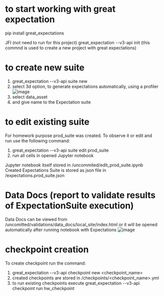 # to start working with great expectation
pip install great_expectations

JFI (not need to run for this project)
great_expectation --v3-api init (this commnd is used to create a new project with great expectations)

# to create new suite
1) great_expectation --v3-api suite new
2) select 3d option, to generate expectations automatically, using a profiler
![image](https://user-images.githubusercontent.com/66337412/144492370-e2a7b6d8-d313-43a8-8e53-fc022e2d15db.png)
3) select data_asset
4) and give name to the Expectation suite

# to edit existing suite
For homework purpose prod_suite was created. To observe it or edit and run use the following command:
 1) great_expectation --v3-api suite edit prod_suite
 2) run all cells in opened Jupyter notebook

Jupyter notebook itself stored in /uncommited/edit_prod_suite.ipynb
Created Expectations Suite is stored as json file in /expectations.prod_suite.json

# Data Docs (report to validate results of ExpectationSuite execution)
Data Docs can be viewed from /uncomitted/validations/data_docs/local_site/index.html
or
it will be opened automatically after running notebook with Expectations
![image](https://user-images.githubusercontent.com/66337412/144494296-5b12b031-0698-455a-a06a-a7972cb4bcd7.png)

# checkpoint creation
To create checkpoint run the command:
1) great_expectation --v3-api checkpoint new <checkpoint_name>
2) created checkpoints are stored in /checkpoints/<checkpoint_name>.yml
3) to run existing checkpoints execute great_expectation --v3-api checkpoint run hw_checkpoint
